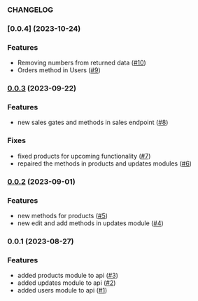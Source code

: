 <!-- @format -->

### CHANGELOG

### [0.0.4] (2023-10-24)

### Features

-   Removing numbers from returned data
    ([#10](https://github.com/Johngtka/bakery_api/pull/10))
-   Orders method in Users ([#9](https://github.com/Johngtka/bakery_api/pull/9))

### [0.0.3](https://github.com/Johngtka/bakery_api/compare/v.0.0.2...v.0.0.3) (2023-09-22)

### Features

-   new sales gates and methods in sales endpoint
    ([#8](https://github.com/Johngtka/bakery_api/pull/8))

### Fixes

-   fixed products for upcoming functionality
    ([#7](https://github.com/Johngtka/bakery_api/pull/7))
-   repaired the methods in products and updates modules
    ([#6](https://github.com/Johngtka/bakery_api/pull/6))

### [0.0.2](https://github.com/Johngtka/bakery_api/compare/v.0.0.1...v.0.0.2) (2023-09-01)

### Features

-   new methods for products
    ([#5](https://github.com/Johngtka/bakery_api/pull/5))
-   new edit and add methods in updates module
    ([#4](https://github.com/Johngtka/bakery_api/pull/4))

### 0.0.1 (2023-08-27)

### Features

-   added products module to api
    ([#3](https://github.com/Johngtka/bakery_api/pull/3))
-   added updates module to api
    ([#2](https://github.com/Johngtka/bakery_api/pull/2))
-   added users module to api
    ([#1](https://github.com/Johngtka/bakery_api/pull/1))
